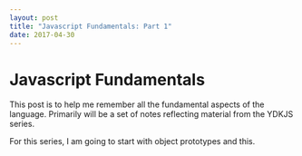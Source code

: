 ```yaml
---
layout: post
title: "Javascript Fundamentals: Part 1"
date: 2017-04-30
---
```


# Javascript Fundamentals

This post is to help me remember all the fundamental aspects of the language. Primarily
will be a set of notes reflecting material from the YDKJS series.


For this series, I am going to start with object prototypes and this.
